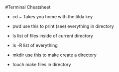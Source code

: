 #Terminal Cheatsheet



* cd ~  Takes you home with the tilda key
 
* pwd  use this to print (see) everything in directory

* ls   list of files inside of current directory

* ls -R  list of everything

* mkdir  use this to make create a directory 

* touch   make files in directory
